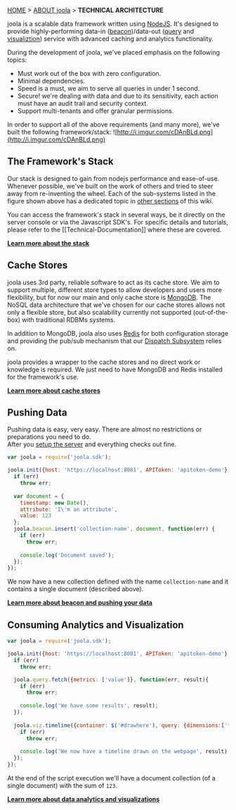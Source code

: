 <a name="top" />

[HOME](Home) > [ABOUT joola](joola-overview) > **TECHNICAL ARCHITECTURE**

joola is a scalable data framework written using [NodeJS][nodejs]. It's designed to provide highly-performing data-in ([beacon](the-beacon-subsystem))/data-out ([query](the-query-subsystem) and [visualiztion](the-sdk-subsystem)) service with advanced caching and analytics functionality.

During the development of joola, we've placed emphasis on the following topics:
- Must work out of the box with zero configuration.
- Minimal dependencies.
- Speed is a must, we aim to serve all queries in under 1 second. 
- Secure! we're dealing with data and due to its sensitivity, each action must have an audit trail and security context.
- Support multi-tenants and offer granular permissions.

In order to support all of the above requirements (and many more), we've built the following framework/stack:
![http://i.imgur.com/cDAnBLd.png](http://i.imgur.com/cDAnBLd.png)

## The Framework's Stack
Our stack is designed to gain from nodejs performance and ease-of-use. Whenever possible, we've built on the work of others and tried to steer away from re-inventing the wheel.
Each of the sub-systems listed in the figure shown above has a dedicated topic in [other sections](technical-documentation#subsystems) of this wiki.

You can access the framework's stack in several ways, be it directly on the server console or via the Javascript SDK's. For specific details and tutorials, please refer to the [[Technical-Documentation]] where these are covered. 

[**Learn more about the stack**](architecture)

## Cache Stores
joola uses 3rd party, reliable software to act as its cache store. We aim to support multiple, different store types to allow developers and users more flexibility, but for now our main and only cache store is [MongoDB][mongodb].
The NoSQL data architecture that we've chosen for our cache stores allows not only a flexible store, but also scalability currently not supported (out-of-the-box) with traditional RDBMs systems.

In addition to MongoDB, joola also uses [Redis][redis] for both configuration storage and providing the pub/sub mechanism that our [Dispatch Subsystem](the-dispatch-subsystem) relies on.  

joola provides a wrapper to the cache stores and no direct work or knowledge is required. We just need to have MongoDB and Redis installed for the framework's use.

[**Learn more about cache stores**](install-joola)

## Pushing Data
Pushing data is easy, very easy. There are almost no restrictions or preparations you need to do.  
After you [setup the server](setup-joola) and everything checks out fine.

```js
var joola = require('joola.sdk');

joola.init({host: 'https://localhost:8081', APIToken: 'apitoken-demo'}, function(err) {
  if (err)
    throw err;
  
  var document = {
    timestamp: new Date(),
    attribute: 'I\'m an attribute',
    value: 123
  };
  joola.beacon.insert('collection-name', document, function(err) { 
    if (err)
      throw err;
      
    console.log('Document saved');
  });
});
```

We now have a new collection defined with the name `collection-name` and it contains a single document (described above).

[**Learn more about beacon and pushing your data**](pushing-data)

## Consuming Analytics and Visualization
```js
var joola = require('joola.sdk');

joola.init({host: 'https://localhost:8081', APIToken: 'apitoken-demo'}, function(err) {
  if (err)
    throw err;

  joola.query.fetch({metrics: ['value']}, function(err, result){
    if (err)
      throw err;
      
    console.log('We have some results', result);
  });
  
  joola.viz.timeline({container: $('#drawhere'), query: {dimensions:['timestamp'], metrics: ['value']}}, function(err, result){
    if (err)
      throw err;
      
    console.log('We now have a timeline drawn on the webpage', result);
  });
});
```

At the end of the script execution we'll have a document collection (of a single document) with the sum of `123`.

[**Learn more about data analytics and visualizations**](https://github.com/joola/joola/wiki/sdk-api-documentation#joolaviz)


[nodejs]: http://nodejs.org
[mongodb]: http://www.mongodb.com
[redis]: http://redis.io